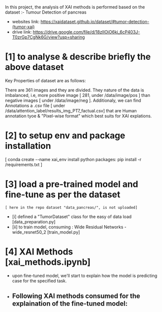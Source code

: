 In this project, the analysis of XAI methods is performed based on the dataset :- 
Tumour Detection of pancreas 
- websites link: https://xaidataset.github.io/dataset/#tumor-detection-(tumor-xai)
- drive link: https://drive.google.com/file/d/18zIIOiO6ki_6cP403J-T0zrGp7CgNk6G/view?usp=sharing


# [1] to analyse & describe briefly the above dataset

Key Properties of dataset are as follows:

There are 361 images and they are divided. They nature of the data is imbalanced, i.e,
more positive image [ 281, under /data/image/pos ] than negative images [ under /data/image/neg ].
Additionaly, we can find Annotations a .csv file [ under /data/attention_label/results_img_PT7_factual.csv] that are 
Human annotation tyoe &	"Pixel-wise format" which best suits for XAI explations.

# [2] to setup env and package installation
[ conda create --name xai_env
install python packages:
pip install -r /requirements.txt
]

# [3] load a pre-trained model and fine-tune as per the dataset 
    [ here in the repo dataset "data_pancreas/", is not uploaded]
- [i] defined a "TumorDataset" class for the easy of data load [data_preparation.py]
- [ii] to train model, consuming : Wide Residual Networks - wide_resnet50_2 [train_model.py]

# [4] XAI Methods [xai_methods.ipynb]
- upon fine-tuned model, we'll start to explain how the model is predicting case for the specified task. 
- Following XAI methods consumed for the explaination of the fine-tuned model:
    -
